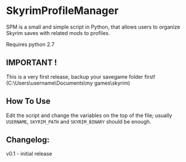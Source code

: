 SkyrimProfileManager
====================

SPM is a small and simple script in Python, that allows users to organize Skyrim saves with related mods to profiles.

Requires python 2.7

IMPORTANT !
---------------------------------------
This is a very first release, backup your savegame folder first! 
(C:\Users\username\Documents\my games\skyrim) 

How To Use
----------
Edit the script and change the variables on the top of the file; usually `USERNAME`, `SKYRIM_PATH` and `SKYRIM_BINARY` should be enough.


Changelog:
----------
v0.1 - initial release
